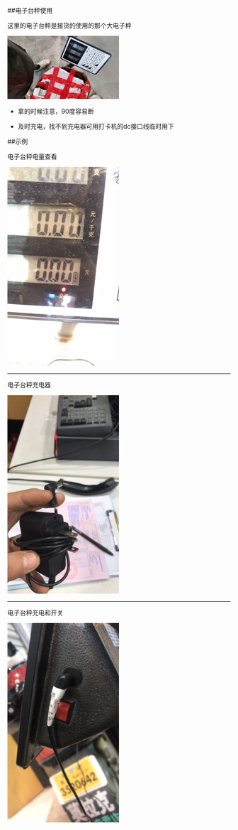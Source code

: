 ##电子台秤使用

这里的电子台秤是接货的使用的那个大电子秤

<img src="../../resources/others/电子台秤.jpeg" width="50%">


* 拿的时候注意，90度容易断


* 及时充电，找不到充电器可用打卡机的dc接口线临时用下




##示例

电子台秤电量查看

<img src="../../resources/others/电子台秤电量查看.jpeg" width="50%">

-----

电子台秤充电器

<img src="../../resources/others/电子台秤dc充电器.jpeg" width="50%">

----

电子台秤充电和开关

<img src="../../resources/others/电子台秤充电.jpeg" width="50%">